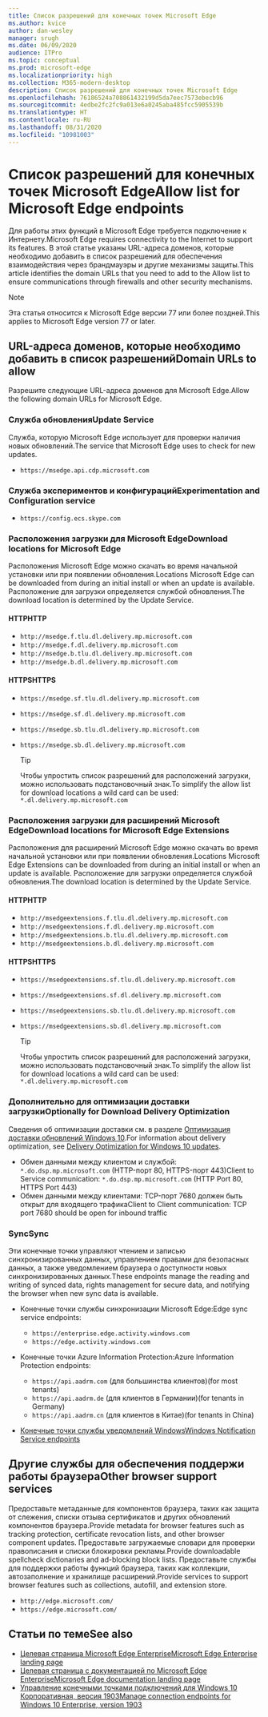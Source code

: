 ```yaml
---
title: Список разрешений для конечных точек Microsoft Edge
ms.author: kvice
author: dan-wesley
manager: srugh
ms.date: 06/09/2020
audience: ITPro
ms.topic: conceptual
ms.prod: microsoft-edge
ms.localizationpriority: high
ms.collection: M365-modern-desktop
description: Список разрешений для конечных точек Microsoft Edge
ms.openlocfilehash: 76186524a708861432199d5da7eec7573ebecb96
ms.sourcegitcommit: 4edbe2fc2fc9a013e6a0245aba485fcc5905539b
ms.translationtype: HT
ms.contentlocale: ru-RU
ms.lasthandoff: 08/31/2020
ms.locfileid: "10981003"
---
```

# <span data-ttu-id="c00fc-103">Список разрешений для конечных точек Microsoft Edge</span><span class="sxs-lookup"><span data-stu-id="c00fc-103">Allow list for Microsoft Edge endpoints</span></span>

<span data-ttu-id="c00fc-104">Для работы этих функций в Microsoft Edge требуется подключение к Интернету.</span><span class="sxs-lookup"><span data-stu-id="c00fc-104">Microsoft Edge requires connectivity to the Internet to support its features.</span></span> <span data-ttu-id="c00fc-105">В этой статье указаны URL-адреса доменов, которые необходимо добавить в список разрешений для обеспечения взаимодействия через брандмауэры и другие механизмы защиты.</span><span class="sxs-lookup"><span data-stu-id="c00fc-105">This article identifies the domain URLs that you need to add to the Allow list to ensure communications through firewalls and other security mechanisms.</span></span>

> [!NOTE]
> <span data-ttu-id="c00fc-106">Эта статья относится к Microsoft Edge версии 77 или более поздней.</span><span class="sxs-lookup"><span data-stu-id="c00fc-106">This applies  to Microsoft Edge version 77 or later.</span></span>

## <span data-ttu-id="c00fc-107">URL-адреса доменов, которые необходимо добавить в список разрешений</span><span class="sxs-lookup"><span data-stu-id="c00fc-107">Domain URLs to allow</span></span>

<span data-ttu-id="c00fc-108">Разрешите следующие URL-адреса доменов для Microsoft Edge.</span><span class="sxs-lookup"><span data-stu-id="c00fc-108">Allow the following domain URLs for Microsoft Edge.</span></span>

### <span data-ttu-id="c00fc-109">Служба обновления</span><span class="sxs-lookup"><span data-stu-id="c00fc-109">Update Service</span></span>

<span data-ttu-id="c00fc-110">Служба, которую Microsoft Edge использует для проверки наличия новых обновлений.</span><span class="sxs-lookup"><span data-stu-id="c00fc-110">The service that Microsoft Edge uses to check for new updates.</span></span>

- `https://msedge.api.cdp.microsoft.com`

### <span data-ttu-id="c00fc-111">Служба экспериментов и конфигураций</span><span class="sxs-lookup"><span data-stu-id="c00fc-111">Experimentation and Configuration service</span></span>

- `https://config.ecs.skype.com`

### <span data-ttu-id="c00fc-112">Расположения загрузки для Microsoft Edge</span><span class="sxs-lookup"><span data-stu-id="c00fc-112">Download locations for Microsoft Edge</span></span>

<span data-ttu-id="c00fc-113">Расположения Microsoft Edge можно скачать во время начальной установки или при появлении обновления.</span><span class="sxs-lookup"><span data-stu-id="c00fc-113">Locations Microsoft Edge can be downloaded from during an initial install or when an update is available.</span></span> <span data-ttu-id="c00fc-114">Расположение для загрузки определяется службой обновления.</span><span class="sxs-lookup"><span data-stu-id="c00fc-114">The download location is determined by the Update Service.</span></span>

#### <span data-ttu-id="c00fc-115">HTTP</span><span class="sxs-lookup"><span data-stu-id="c00fc-115">HTTP</span></span>

- `http://msedge.f.tlu.dl.delivery.mp.microsoft.com`
- `http://msedge.f.dl.delivery.mp.microsoft.com`
- `http://msedge.b.tlu.dl.delivery.mp.microsoft.com`
- `http://msedge.b.dl.delivery.mp.microsoft.com`

#### <span data-ttu-id="c00fc-116">HTTPS</span><span class="sxs-lookup"><span data-stu-id="c00fc-116">HTTPS</span></span>

- `https://msedge.sf.tlu.dl.delivery.mp.microsoft.com`
- `https://msedge.sf.dl.delivery.mp.microsoft.com`
- `https://msedge.sb.tlu.dl.delivery.mp.microsoft.com`
- `https://msedge.sb.dl.delivery.mp.microsoft.com`

  > [!TIP]
  > <span data-ttu-id="c00fc-117">Чтобы упростить список разрешений для расположений загрузки, можно использовать подстановочный знак.</span><span class="sxs-lookup"><span data-stu-id="c00fc-117">To simplify the allow list for download locations a wild card can be used:</span></span> `*.dl.delivery.mp.microsoft.com`

### <span data-ttu-id="c00fc-118">Расположения загрузки для расширений Microsoft Edge</span><span class="sxs-lookup"><span data-stu-id="c00fc-118">Download locations for Microsoft Edge Extensions</span></span>

<span data-ttu-id="c00fc-119">Расположения для расширений Microsoft Edge можно скачать во время начальной установки или при появлении обновления.</span><span class="sxs-lookup"><span data-stu-id="c00fc-119">Locations Microsoft Edge Extensions can be downloaded from during an initial install or when an update is available.</span></span> <span data-ttu-id="c00fc-120">Расположение для загрузки определяется службой обновления.</span><span class="sxs-lookup"><span data-stu-id="c00fc-120">The download location is determined by the Update Service.</span></span>

#### <span data-ttu-id="c00fc-121">HTTP</span><span class="sxs-lookup"><span data-stu-id="c00fc-121">HTTP</span></span>

- `http://msedgeextensions.f.tlu.dl.delivery.mp.microsoft.com`
- `http://msedgeextensions.f.dl.delivery.mp.microsoft.com`
- `http://msedgeextensions.b.tlu.dl.delivery.mp.microsoft.com`
- `http://msedgeextensions.b.dl.delivery.mp.microsoft.com`

#### <span data-ttu-id="c00fc-122">HTTPS</span><span class="sxs-lookup"><span data-stu-id="c00fc-122">HTTPS</span></span>

- `https://msedgeextensions.sf.tlu.dl.delivery.mp.microsoft.com`
- `https://msedgeextensions.sf.dl.delivery.mp.microsoft.com`
- `https://msedgeextensions.sb.tlu.dl.delivery.mp.microsoft.com`
- `https://msedgeextensions.sb.dl.delivery.mp.microsoft.com`

  > [!TIP]
  > <span data-ttu-id="c00fc-123">Чтобы упростить список разрешений для расположений загрузки, можно использовать подстановочный знак.</span><span class="sxs-lookup"><span data-stu-id="c00fc-123">To simplify the allow list for download locations a wild card can be used:</span></span> `*.dl.delivery.mp.microsoft.com`

### <span data-ttu-id="c00fc-124">Дополнительно для оптимизации доставки загрузки</span><span class="sxs-lookup"><span data-stu-id="c00fc-124">Optionally for Download Delivery Optimization</span></span>

<span data-ttu-id="c00fc-125">Сведения об оптимизации доставки см. в разделе [Оптимизация доставки обновлений Windows 10](https://aka.ms/waas-do).</span><span class="sxs-lookup"><span data-stu-id="c00fc-125">For information about delivery optimization, see [Delivery Optimization for Windows 10 updates](https://aka.ms/waas-do).</span></span>

- <span data-ttu-id="c00fc-126">Обмен данными между клиентом и службой: `*.do.dsp.mp.microsoft.com` (HTTP-порт 80, HTTPS-порт 443)</span><span class="sxs-lookup"><span data-stu-id="c00fc-126">Client to Service communication: `*.do.dsp.mp.microsoft.com` (HTTP Port 80, HTTPS Port 443)</span></span>
- <span data-ttu-id="c00fc-127">Обмен данными между клиентами: TCP-порт 7680 должен быть открыт для входящего трафика</span><span class="sxs-lookup"><span data-stu-id="c00fc-127">Client to Client communication: TCP port 7680 should be open for inbound traffic</span></span>

### <span data-ttu-id="c00fc-128">Sync</span><span class="sxs-lookup"><span data-stu-id="c00fc-128">Sync</span></span>

<span data-ttu-id="c00fc-129">Эти конечные точки управляют чтением и записью синхронизированных данных, управлением правами для безопасных данных, а также уведомлением браузера о доступности новых синхронизированных данных.</span><span class="sxs-lookup"><span data-stu-id="c00fc-129">These endpoints manage the reading and writing of synced data, rights management for secure data, and notifying the browser when new sync data is available.</span></span>

- <span data-ttu-id="c00fc-130">Конечные точки службы синхронизации Microsoft Edge:</span><span class="sxs-lookup"><span data-stu-id="c00fc-130">Edge sync service endpoints:</span></span>

  - `https://enterprise.edge.activity.windows.com`
  - `https://edge.activity.windows.com`

- <span data-ttu-id="c00fc-131">Конечные точки Azure Information Protection:</span><span class="sxs-lookup"><span data-stu-id="c00fc-131">Azure Information Protection endpoints:</span></span>

  - `https://api.aadrm.com` <span data-ttu-id="c00fc-132">(для большинства клиентов)</span><span class="sxs-lookup"><span data-stu-id="c00fc-132">(for most tenants)</span></span>
  - `https://api.aadrm.de` <span data-ttu-id="c00fc-133">(для клиентов в Германии)</span><span class="sxs-lookup"><span data-stu-id="c00fc-133">(for tenants in Germany)</span></span>
  - `https://api.aadrm.cn` <span data-ttu-id="c00fc-134">(для клиентов в Китае)</span><span class="sxs-lookup"><span data-stu-id="c00fc-134">(for tenants in China)</span></span>

- [<span data-ttu-id="c00fc-135">Конечные точки службы уведомлений Windows</span><span class="sxs-lookup"><span data-stu-id="c00fc-135">Windows Notification Service endpoints</span></span>](https://docs.microsoft.com/windows/uwp/design/shell/tiles-and-notifications/firewall-allowlist-config)

## <span data-ttu-id="c00fc-136">Другие службы для обеспечения поддержи работы браузера</span><span class="sxs-lookup"><span data-stu-id="c00fc-136">Other browser support services</span></span>

<span data-ttu-id="c00fc-137">Предоставьте метаданные для компонентов браузера, таких как защита от слежения, списки отзыва сертификатов и других обновлений компонентов браузера.</span><span class="sxs-lookup"><span data-stu-id="c00fc-137">Provide metadata for browser features such as tracking protection, certificate revocation lists, and other browser component updates.</span></span> <span data-ttu-id="c00fc-138">Предоставьте загружаемые словари для проверки правописания и списки блокировки рекламы.</span><span class="sxs-lookup"><span data-stu-id="c00fc-138">Provide downloadable spellcheck dictionaries and ad-blocking block lists.</span></span> <span data-ttu-id="c00fc-139">Предоставьте службы для поддержки работы функций браузера, таких как коллекции, автозаполнение и хранилище расширений.</span><span class="sxs-lookup"><span data-stu-id="c00fc-139">Provide services to support browser features such as collections, autofill, and extension store.</span></span>

- `http://edge.microsoft.com/`
- `https://edge.microsoft.com/`

## <span data-ttu-id="c00fc-140">Статьи по теме</span><span class="sxs-lookup"><span data-stu-id="c00fc-140">See also</span></span>

- [<span data-ttu-id="c00fc-141">Целевая страница Microsoft Edge Enterprise</span><span class="sxs-lookup"><span data-stu-id="c00fc-141">Microsoft Edge Enterprise landing page</span></span>](https://aka.ms/EdgeEnterprise)
- [<span data-ttu-id="c00fc-142">Целевая страница с документацией по Microsoft Edge Enterprise</span><span class="sxs-lookup"><span data-stu-id="c00fc-142">Microsoft Edge documentation landing page</span></span>](https://docs.microsoft.com/DeployEdge/)
- [<span data-ttu-id="c00fc-143">Управление конечными точками подключений для Windows 10 Корпоративная, версия 1903</span><span class="sxs-lookup"><span data-stu-id="c00fc-143">Manage connection endpoints for Windows 10 Enterprise, version 1903</span></span>](https://docs.microsoft.com/windows/privacy/manage-windows-1903-endpoints)
